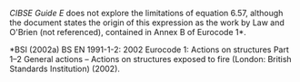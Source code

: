 _CIBSE Guide E_ does not explore the limitations
of equation 6.57, although the document states the
origin of this expression as the work by Law and O'Brien
(not referenced), contained in Annex B of Eurocode 1*.

*BSI (2002a) BS EN 1991-1-2: 2002 Eurocode 1: Actions on
structures Part 1–2 General actions – Actions on
structures exposed to fire (London: British
Standards Institution) (2002).